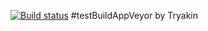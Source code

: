 [![Build status](https://ci.appveyor.com/api/projects/status/ld8y8fr3usmn1fc9?svg=true)](https://ci.appveyor.com/project/trpowerr/testbuildappveyor)
#testBuildAppVeyor by Tryakin 